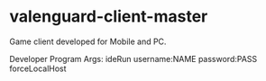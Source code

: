 # valenguard-client-master

Game client developed for Mobile and PC.

Developer Program Args:
ideRun username:NAME password:PASS forceLocalHost
